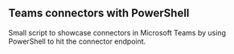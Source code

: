 ## Teams connectors with PowerShell

Small script to showcase connectors in Microsoft Teams by using PowerShell to hit the connector endpoint.
